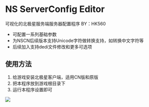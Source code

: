 <!--
 * @Author: HK560
 * @Date: 2022-01-16 12:22:58
 * @LastEditTime: 2022-01-21 18:13:48
 * @LastEditors: HK560
 * @Description: 
 * @FilePath: \NorthStarCN_WIKIh:\github\ttf\NorthStarServerSetting\README.md
-->
# NS ServerConfig Editor
可视化的北极星服务端服务器配置程序  BY：HK560

- 可配置一系列基础参数
- 为NSCN后续版本支持Unicode字符做转换支持，如转换中文字符等
- 后续加入支持dedi文件修改和更多可选项
  
## 使用方法
1. 给游戏安装北极星客户端，适用CN版和原版
2. 把本程序放到游戏根目录下
3. 运行本程序设置即可

![](https://cdn.jsdelivr.net/gh/HK560/MyPicHub@master/res/pic/20220121181422.png)
